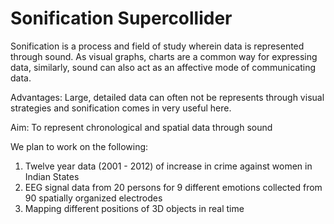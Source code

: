 # Sonification Supercollider

Sonification is a process and field of study wherein data is represented through sound. As visual graphs, charts are a common way for expressing data, similarly, sound can also act as an affective mode of communicating data.

Advantages: Large, detailed data can often not be represents through visual strategies and sonification comes in very useful here.

Aim: To represent chronological and spatial data through sound

We plan to work on the following:

1) Twelve year data (2001 - 2012) of increase in crime against women in Indian States 
2) EEG signal data from 20 persons for 9 different emotions collected from 90 spatially organized electrodes
3) Mapping different positions of 3D objects in real time
